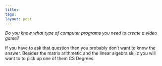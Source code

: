 ```yaml
---
title: 
tags: 
layout: post
---
```

_Do you know what type of computer programs you need to create a video game?_



If you have to ask that question then you probably don’t want to know the answer.  Besides the matrix arithmetic and the linear algebra skillz you will want to to pick up one of them CS Degrees.


